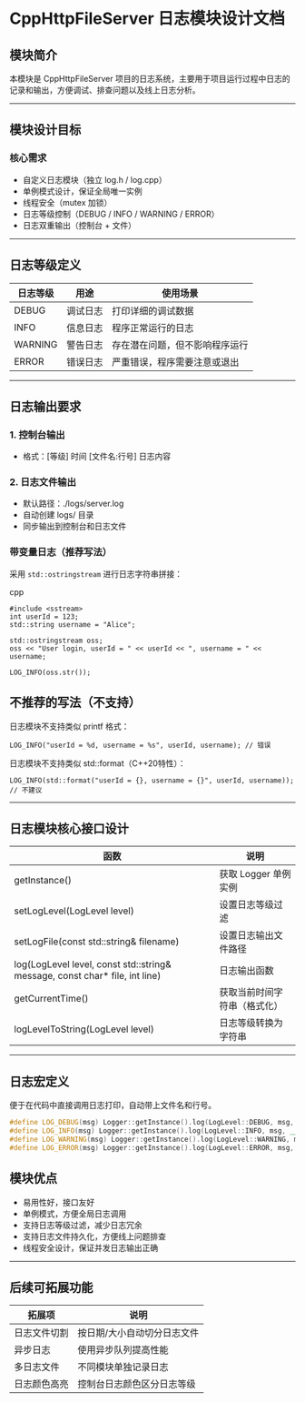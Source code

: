 # CppHttpFileServer 日志模块设计文档

## 模块简介

本模块是 CppHttpFileServer 项目的日志系统，主要用于项目运行过程中日志的记录和输出，方便调试、排查问题以及线上日志分析。

---

## 模块设计目标

### 核心需求

- 自定义日志模块（独立 log.h / log.cpp）
- 单例模式设计，保证全局唯一实例
- 线程安全（mutex 加锁）
- 日志等级控制（DEBUG / INFO / WARNING / ERROR）
- 日志双重输出（控制台 + 文件）

---

## 日志等级定义

| 日志等级 | 用途     | 使用场景                       |
| -------- | -------- | ------------------------------ |
| DEBUG    | 调试日志 | 打印详细的调试数据             |
| INFO     | 信息日志 | 程序正常运行的日志             |
| WARNING  | 警告日志 | 存在潜在问题，但不影响程序运行 |
| ERROR    | 错误日志 | 严重错误，程序需要注意或退出   |



---




## 日志输出要求

### 1. 控制台输出

- 格式：[等级] 时间 [文件名:行号] 日志内容


### 2. 日志文件输出

- 默认路径：./logs/server.log
- 自动创建 logs/ 目录
- 同步输出到控制台和日志文件




### 带变量日志（推荐写法）

采用 `std::ostringstream` 进行日志字符串拼接：

cpp


```
#include <sstream>
int userId = 123;
std::string username = "Alice";

std::ostringstream oss;
oss << "User login, userId = " << userId << ", username = " << username;

LOG_INFO(oss.str());

```


## 不推荐的写法（不支持）

日志模块不支持类似 printf 格式：

`LOG_INFO("userId = %d, username = %s", userId, username); // 错误`

日志模块不支持类似 std::format（C++20特性）：

`LOG_INFO(std::format("userId = {}, username = {}", userId, username)); // 不建议`

---




## 日志模块核心接口设计

| 函数                                                                        | 说明                         |
| --------------------------------------------------------------------------- | ---------------------------- |
| getInstance()                                                               | 获取 Logger 单例实例         |
| setLogLevel(LogLevel level)                                                 | 设置日志等级过滤             |
| setLogFile(const std::string& filename)                                     | 设置日志输出文件路径         |
| log(LogLevel level, const std::string& message, const char* file, int line) | 日志输出函数                 |
| getCurrentTime()                                                            | 获取当前时间字符串（格式化） |
| logLevelToString(LogLevel level)                                            | 日志等级转换为字符串         |

---

## 日志宏定义

便于在代码中直接调用日志打印，自动带上文件名和行号。

```cpp
#define LOG_DEBUG(msg) Logger::getInstance().log(LogLevel::DEBUG, msg, __FILE__, __LINE__)
#define LOG_INFO(msg) Logger::getInstance().log(LogLevel::INFO, msg, __FILE__, __LINE__)
#define LOG_WARNING(msg) Logger::getInstance().log(LogLevel::WARNING, msg, __FILE__, __LINE__)
#define LOG_ERROR(msg) Logger::getInstance().log(LogLevel::ERROR, msg, __FILE__, __LINE__)
```


## 模块优点

* 易用性好，接口友好
* 单例模式，方便全局日志调用
* 支持日志等级过滤，减少日志冗余
* 支持日志文件持久化，方便线上问题排查
* 线程安全设计，保证并发日志输出正确

---

## 后续可拓展功能

| 拓展项       | 说明                        |
| ------------ | --------------------------- |
| 日志文件切割 | 按日期/大小自动切分日志文件 |
| 异步日志     | 使用异步队列提高性能        |
| 多日志文件   | 不同模块单独记录日志        |
| 日志颜色高亮 | 控制台日志颜色区分日志等级  |
